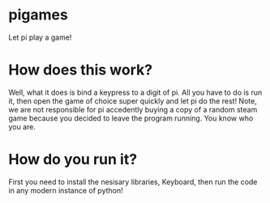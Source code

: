 # pigames
Let pi play a game!

# How does this work?
Well, what it does is bind a keypress to a digit of pi. All you have to do is run it, then open the game of choice super quickly and let pi do the rest! Note, we are not responsible for pi accedently buying a copy of a random steam game because you decided to leave the program running. You know who you are.

# How do you run it?
First you need to install the nesisary libraries, Keyboard, then run the code in any modern instance of python!
